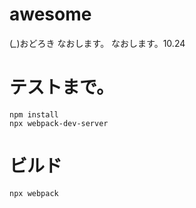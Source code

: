 # awesome
(*_*)おどろき
なおします。
なおします。10.24

# テストまで。
```
npm install
npx webpack-dev-server
```

# ビルド
```
npx webpack
```
